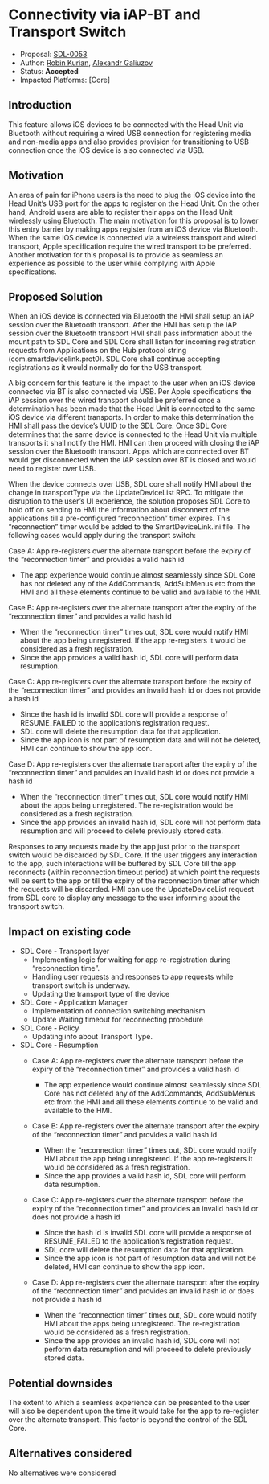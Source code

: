 # Connectivity via iAP-BT and Transport Switch

* Proposal: [SDL-0053](0053-Connectivity-via-iAP-BT-and-Transport-Switch.md)
* Author: [Robin Kurian](https://github.com/robinmk), [Alexandr Galiuzov](https://github.com/AGaliuzov)
* Status: **Accepted**
* Impacted Platforms: [Core]

## Introduction

This feature allows iOS devices to be connected with the Head Unit via Bluetooth without requiring a wired USB connection for registering media and non-media apps and also provides provision for transitioning to USB connection once the iOS device is also connected via USB.

## Motivation

An area of pain for iPhone users is the need to plug the iOS device into the Head Unit’s USB port for the apps to register on the Head Unit. On the other hand, Android users are able to register their apps on the Head Unit wirelessly using Bluetooth. The main motivation for this proposal is to lower this entry barrier by making apps register from an iOS device via Bluetooth.
When the same iOS device is connected via a wireless transport and wired transport, Apple specification require the wired transport to be preferred. Another motivation for this proposal is to provide as seamless an experience as possible to the user while complying with Apple specifications.

## Proposed Solution
When an iOS device is connected via Bluetooth the HMI shall setup an iAP session over the Bluetooth transport. After the HMI has setup the iAP session over the Bluetooth transport HMI shall pass information about the mount path to SDL Core and SDL Core shall listen for incoming registration requests from Applications on the Hub protocol string (com.smartdevicelink.prot0). SDL Core shall continue accepting registrations as it would normally do for the USB transport.

A big concern for this feature is the impact to the user when an iOS device connected via BT is also connected via USB. Per Apple specifications the iAP session over the wired transport should be preferred once a determination has been made that the Head Unit is connected to the same iOS device via different transports. In order to make this determination the HMI shall pass the device’s UUID to the SDL Core. Once SDL Core determines that the same device is connected to the Head Unit via multiple transports it shall notify the HMI. HMI can then proceed with closing the iAP session over the Bluetooth transport. Apps which are connected over BT would get disconnected when the iAP session over BT is closed and would need to register over USB.

When the device connects over USB, SDL core shall notify HMI about the change in transportType via the UpdateDeviceList RPC. To mitigate the disruption to the user’s UI experience, the solution proposes SDL Core to hold off on sending to HMI the information about disconnect of the applications till a pre-configured “reconnection” timer expires. This “reconnection” timer would be added to the SmartDeviceLink.ini file. The following cases would apply during the transport switch:

Case A: App re-registers over the alternate transport before the expiry of the “reconnection timer” and provides a valid hash id
*	The app experience would continue almost seamlessly since SDL Core has not deleted any of the AddCommands, AddSubMenus etc from the HMI and all these elements continue to be valid and available to the HMI.

Case B: App re-registers over the alternate transport after the expiry of the “reconnection timer” and provides a valid hash id
*	When the “reconnection timer” times out, SDL core would notify HMI about the app being unregistered. If the app re-registers it would be considered as a fresh registration.
*	Since the app provides a valid hash id, SDL core will perform data resumption.

Case C: App re-registers over the alternate transport before the expiry of the “reconnection timer” and provides an invalid hash id or does not provide a hash id
*	Since the hash id is invalid SDL core will provide a response of RESUME_FAILED to the application’s registration request.
*	SDL core will delete the resumption data for that application.
*	Since the app icon is not part of resumption data and will not be deleted, HMI can continue to show the app icon.

Case D: App re-registers over the alternate transport after the expiry of the “reconnection timer” and provides an invalid hash id or does not provide a hash id
*	When the “reconnection timer” times out, SDL core would notify HMI about the apps being unregistered. The re-registration would be considered as a fresh registration.
*	Since the app provides an invalid hash id, SDL core will not perform data resumption and will proceed to delete previously stored data.

Responses to any requests made by the app just prior to the transport switch would be discarded by SDL Core. If the user triggers any interaction to the app, such interactions will be buffered by SDL Core till the app reconnects (within reconnection timeout period) at which point the requests will be sent to the app or till the expiry of the reconnection timer after which the requests will be discarded. HMI can use the UpdateDeviceList request from SDL core to display any message to the user informing about the transport switch.

## Impact on existing code
*	SDL Core - Transport layer
	*	Implementing logic for waiting for app re-registration during “reconnection time”.
	*	Handling user requests and responses to app requests while transport switch is underway.
	*	Updating the transport type of the device
*	SDL Core - Application Manager
	*	Implementation of connection switching mechanism
	*	Update Waiting timeout for reconnecting procedure
*	SDL Core - Policy
	*	Updating info about Transport Type.
*	SDL Core - Resumption
	*	Case A: App re-registers over the alternate transport before the expiry of the “reconnection timer” and provides a valid hash id
		* The app experience would continue almost seamlessly since SDL Core has not deleted any of the AddCommands, AddSubMenus etc from the HMI and all these elements continue to be valid and available to the HMI.
	
	*	Case B: App re-registers over the alternate transport after the expiry of the “reconnection timer” and provides a valid hash id
		* When the “reconnection timer” times out, SDL core would notify HMI about the app being unregistered. If the app re-registers it would be considered as a fresh registration.
		* Since the app provides a valid hash id, SDL core will perform data resumption.
	
	*	Case C: App re-registers over the alternate transport before the expiry of the “reconnection timer” and provides an invalid hash id or does not provide a hash id
		* Since the hash id is invalid SDL core will provide a response of RESUME_FAILED to the application’s registration request.
		* SDL core will delete the resumption data for that application.
		* Since the app icon is not part of resumption data and will not be deleted, HMI can continue to show the app icon.
	
	*	Case D: App re-registers over the alternate transport after the expiry of the “reconnection timer” and provides an invalid hash id or does not provide a hash id
		* When the “reconnection timer” times out, SDL core would notify HMI about the apps being unregistered. The re-registration would be considered as a fresh registration.
		* Since the app provides an invalid hash id, SDL core will not perform data resumption and will proceed to delete previously stored data.

## Potential downsides
The extent to which a seamless experience can be presented to the user will also be dependent upon the time it would take for the app to re-register over the alternate transport. This factor is beyond the control of the SDL Core.

## Alternatives considered
No alternatives were considered
